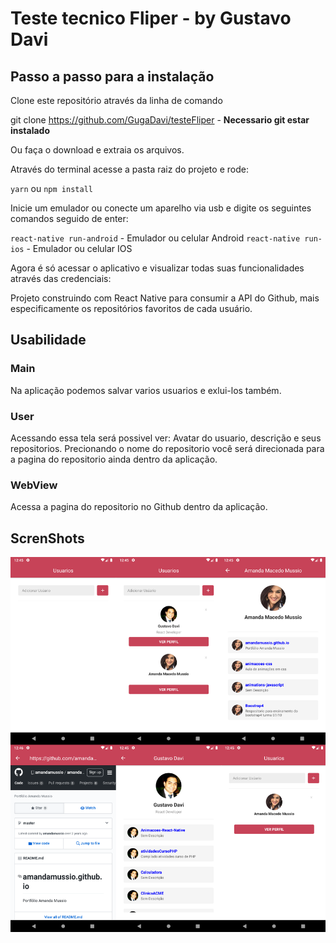 # Teste tecnico Fliper - by Gustavo Davi

## Passo a passo para a instalação

Clone este repositório através da linha de comando

git clone https://github.com/GugaDavi/testeFliper - **Necessario git estar instalado**

Ou faça o download e extraia os arquivos.

Através do terminal acesse a pasta raiz do projeto e rode:

`yarn` ou `npm install`

Inicie um emulador ou conecte um aparelho via usb e digite os seguintes comandos seguido de enter:

`react-native run-android` - Emulador ou celular Android
`react-native run-ios` - Emulador ou celular IOS

Agora é só acessar o aplicativo e visualizar todas suas funcionalidades através das credenciais:

Projeto construindo com React Native para consumir a API do Github, mais especificamente os repositórios favoritos de cada usuário.

## Usabilidade

### Main

Na aplicação podemos salvar varios usuarios e exlui-los também.

### User

Acessando essa tela será possivel ver: Avatar do usuario, descrição e seus repositorios. Precionando o nome do repositorio você será direcionada para a pagina do repositorio ainda dentro da aplicação.

### WebView

Acessa a pagina do repositorio no Github dentro da aplicação.

## ScrenShots

![Projeto finalizado](./src/assets/testeFliper.png)
